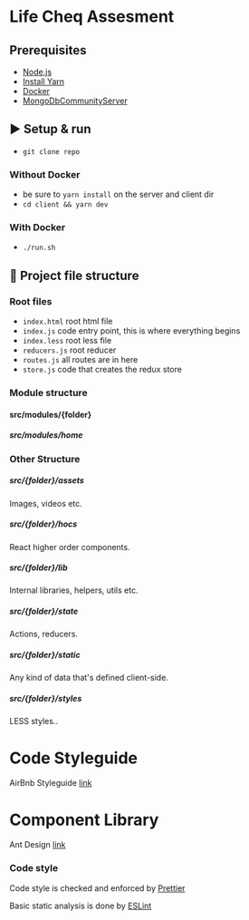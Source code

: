 # Life Cheq Assesment

## Prerequisites

- [Node.js](https://nodejs.org/en/download/)
- [Install Yarn](https://yarnpkg.com/en/docs/install)
- [Docker](https://www.docker.com/)
- [MongoDbCommunityServer](https://www.mongodb.com/download-center/community)

## ▶️ Setup & run

- `git clone repo`

### Without Docker

- be sure to `yarn install` on the server and client dir
- `cd client && yarn dev`

### With Docker

- `./run.sh`

## 📁 Project file structure

### Root files

- `index.html` root html file
- `index.js` code entry point, this is where everything begins
- `index.less` root less file
- `reducers.js` root reducer
- `routes.js` all routes are in here
- `store.js` code that creates the redux store

### Module structure

#### src/modules/{folder}

##### src/modules/home

### Other Structure

##### src/{folder}/assets

Images, videos etc.

##### src/{folder}/hocs

React higher order components.

##### src/{folder}/lib

Internal libraries, helpers, utils etc.

##### src/{folder}/state

Actions, reducers.

##### src/{folder}/static

Any kind of data that's defined client-side.

##### src/{folder}/styles

LESS styles..

# Code Styleguide

AirBnb Styleguide [link](https://github.com/airbnb/javascript/tree/master/react)

# Component Library

Ant Design [link](https://ant.design/docs/react/introduce)

### Code style

Code style is checked and enforced by [Prettier](https://prettier.io/)

Basic static analysis is done by [ESLint](https://eslint.org/)
